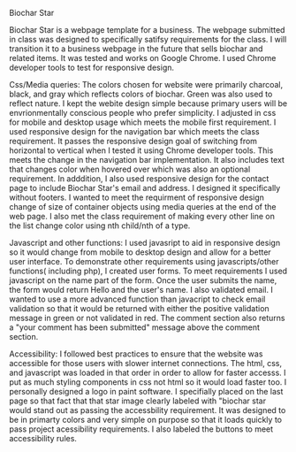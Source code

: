 Biochar Star

Biochar Star is a webpage template for a business.  The webpage submitted in class was designed to specifically satifsy requirements for the class.  I will  transition it to a business webpage in the future that sells biochar and related items. It was tested and works on Google Chrome. I used Chrome developer tools to test for responsive design.    

Css/Media queries: 
     The colors chosen for website were primarily charcoal, black, and gray which reflects colors of biochar.  Green was also used to reflect nature.  I kept the webite design simple because primary users will be envrionmentally conscious people who prefer simplicity. I adjusted in css for mobile and desktop usage which meets the mobile first requirement. I used responsive design for the navigation bar which meets the class requirement.  It passes the responsive design goal of switching from horizontal to vertical when I tested it using Chrome developer tools. This meets the change in the navigation bar implementation.  It also  includes text that changes color when hovered over which was also an optional requirement. In adddition, I  also used responsive design for the contact page to include  Biochar Star's email and address. I designed it specifically without footers.  I wanted to meet the requirment of responsive design change of size of container objects using media queries at the end of the web page.   I also met the class requirement of making every other line on the list change color using nth child/nth of a type.  	    


Javascript and other functions:
     I used javasript to aid in responsive design so it would change from mobile to desktop design  and allow for a better user interface. To demonstrate other requirements using javascripts/other functions( including php), I created user forms.  To meet requirements I used javascript on the name part of the form.  Once the user submits the name, the form would return Hello and the user's name.   I also validated email. I wanted to use a more advanced function than javacript to  check email validation so that it would be returned with either the positive validation message in green or not validated in red.  The comment section also returns a "your comment has been submitted" message above the comment section. 

  

Accessibility: 
     I followed best practices to ensure that the website was accessible for those users with slower internet connections. The html, css, and javascript was loaded in that order in order to allow for faster accesss.  I put as much styling components in css not html so it would load faster too.   I  personally designed a logo in  paint software.  I specifially placed on the last page so that fact that that star image clearly labeled with "biochar star would stand out as passing the accessbility requirement.  It was  designed to be in primarty colors and very simple on purpose  so that it loads quickly to pass project acessibility requirements.  I also  labeled the  buttons to meet accessibility rules.    

